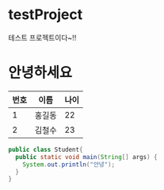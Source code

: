 # testProject
테스트 프로젝트이다~!!

# 안녕하세요

|번호|이름|나이|
|---|---|---|
|1|홍길동|22|
|2|김철수|23|


```java
public class Student{
  public static void main(String[] args) {
    System.out.println("안녕");
  }
}
```
